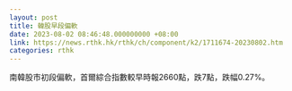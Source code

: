 ```yaml
---
layout: post
title: 韓股早段偏軟
date: 2023-08-02 08:46:48.000000000 +08:00
link: https://news.rthk.hk/rthk/ch/component/k2/1711674-20230802.htm
categories: rthk
---
```


南韓股市初段偏軟，首爾綜合指數較早時報2660點，跌7點，跌幅0.27%。
